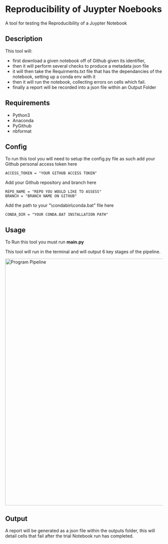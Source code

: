 
# Reproducibility of Juypter Noebooks

A tool for testing the Reproducibility of a Juypter Notebook


## Description
This tool will:
 - first download a given notebook off of Github given its identifier, 
 - then it will perform several checks to produce a metadata json file
 - it will then take the Requirments.txt file that has the dependancies of the notebook, setting up a conda env with it
 - then it will run the notebook, collecting errors on cells which fail.
 - finally a report will be recorded into a json file within an Output Folder
 
## Requirements
- Python3
- Anaconda 
- PyGithub
- nbformat

## Config
To run this tool you will need to setup the config.py file as such
add your Github personal access token here
```
ACCESS_TOKEN = "YOUR GITHUB ACCESS TOKEN"
```
Add your Github repository and branch here
```
REPO_NAME = "REPO YOU WOULD LIKE TO ASSESS"
BRANCH = "BRANCH NAME ON GITHUB"
```


Add the path to your "\condabin\conda.bat" file here
```
CONDA_DIR = "YOUR CONDA.BAT INSTALLATION PATH"
```

## Usage
To Run this tool you must run 	**main.py**

This tool will run in the terminal and will output 6 key stages of the pipeline.

<img width="1763" height="788" alt="Program Pipeline" src="https://github.com/user-attachments/assets/f0e10abd-7877-446d-927c-445c50115d24" />

## Output
A report will be generated as a json file within the outputs folder, 
this will detail cells that fail after the trial Notebook run has completed.


